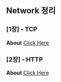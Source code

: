 ## Network 정리

### [1장] - TCP
**About**
[Click Here](https://github.com/huisam/jinmine/tree/master/Network/1.TCP)


### [2장] - HTTP

**About**
[Click Here](https://github.com/huisam/jinmine/tree/master/Network/2.HTTP)
